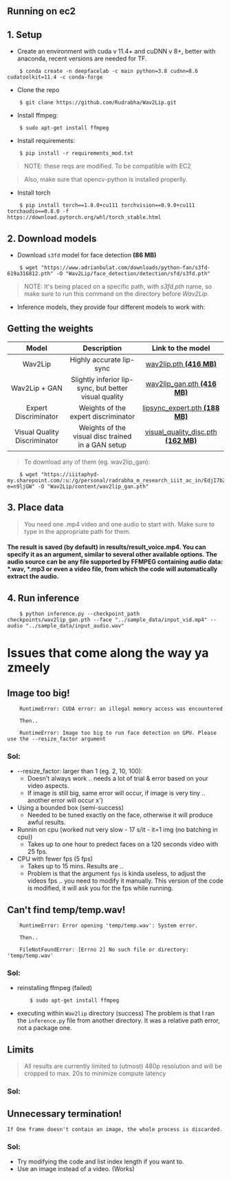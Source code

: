 ## Running on ec2

## 1. Setup
* Create an environment with cuda v 11.4+ and cuDNN v 8+, better with anaconda, recent versions are needed for TF.
```shell
    $ conda create -n deepfacelab -c main python=3.8 cudnn=8.6 cudatoolkit=11.4 -c conda-forge
```
* Clone the repo
```shell
    $ git clone https://github.com/Rudrabha/Wav2Lip.git
```
* Install ffmpeg:
```shell
    $ sudo apt-get install ffmpeg   
```
* Install requirements:
```shell
    $ pip install -r requirements_mod.txt
```
> NOTE: these reqs are modified. To be compatible with EC2

> Also, make sure that opencv-python is installed properlly.

* Install torch
```shell
    $ pip install torch==1.8.0+cu111 torchvision==0.9.0+cu111 torchaudio==0.8.0 -f https://download.pytorch.org/whl/torch_stable.html
```
## 2. Download models

* Download `s3fd` model for face detection **(86 MB)**
```shell
    $ wget "https://www.adrianbulat.com/downloads/python-fan/s3fd-619a316812.pth" -O "Wav2Lip/face_detection/detection/sfd/s3fd.pth"
```
> NOTE: It's being placed on a specific path, with *s3fd.pth* name, so make sure to run this command on the directory before *Wav2Lip*.


* Inference models, they provide four different models to work with:

Getting the weights
----------
| Model  | Description |  Link to the model | 
| :-------------: | :---------------: | :---------------: |
| Wav2Lip  | Highly accurate lip-sync | [wav2lip.pth **(416 MB)**](https://iiitaphyd-my.sharepoint.com/:u:/g/personal/radrabha_m_research_iiit_ac_in/Eb3LEzbfuKlJiR600lQWRxgBIY27JZg80f7V9jtMfbNDaQ?e=TBFBVW)  |
| Wav2Lip + GAN  | Slightly inferior lip-sync, but better visual quality | [wav2lip_gan.pth **(416 MB)**](https://iiitaphyd-my.sharepoint.com/:u:/g/personal/radrabha_m_research_iiit_ac_in/EdjI7bZlgApMqsVoEUUXpLsBxqXbn5z8VTmoxp55YNDcIA?e=n9ljGW) |
| Expert Discriminator  | Weights of the expert discriminator | [lipsync_expert.pth **(188 MB)**](https://iiitaphyd-my.sharepoint.com/:u:/g/personal/radrabha_m_research_iiit_ac_in/EQRvmiZg-HRAjvI6zqN9eTEBP74KefynCwPWVmF57l-AYA?e=ZRPHKP) |
| Visual Quality Discriminator  | Weights of the visual disc trained in a GAN setup | [visual_quality_disc.pth **(162 MB)**](https://iiitaphyd-my.sharepoint.com/:u:/g/personal/radrabha_m_research_iiit_ac_in/EQVqH88dTm1HjlK11eNba5gBbn15WMS0B0EZbDBttqrqkg?e=ic0ljo) |

> To download any of them (eg. wav2lip_gan):

```shell
    $ wget "https://iiitaphyd-my.sharepoint.com/:u:/g/personal/radrabha_m_research_iiit_ac_in/EdjI7bZlgApMqsVoEUUXpLsBxqXbn5z8VTmoxp55YNDcIA?e=n9ljGW" -O "Wav2Lip/content/wav2lip_gan.pth"
```

## 3. Place data

> You need one .mp4 video and one audio to start with. Make sure to type in the appropriate path for them.

#### The result is saved (by default) in results/result_voice.mp4. You can specify it as an argument, similar to several other available options. The audio source can be any file supported by FFMPEG containing audio data: *.wav, *.mp3 or even a video file, from which the code will automatically extract the audio.


## 4. Run inference
```shell
    $ python inference.py --checkpoint_path checkpoints/wav2lip_gan.pth --face "../sample_data/input_vid.mp4" --audio "../sample_data/input_audio.wav"
```


# Issues that come along the way ya zmeely

## Image too big!
```python3
    RuntimeError: CUDA error: an illegal memory access was encountered
    
    Then..

    RuntimeError: Image too big to run face detection on GPU. Please use the --resize_factor argument
```
### Sol:
* --resize_factor: larger than 1 (eg. 2, 10, 100):
    - Doesn't always work .. needs a lot of trial & error based on your video aspects.
    - If image is still big, same error will occur, if image is very tiny .. another error will occur x')
* Using a bounded box (semi-success)
    - Needed to be tuned exactly on the face, otherwise it will produce awful results.
* Runnin on cpu (worked nut very slow - 17 s/it - it=1 img (no batching in cpu))
    - Takes up to one hour to predect faces on a 120 seconds video with 25 fps.
* CPU with fewer fps (5 fps)
    - Takes up to 15 mins. Results are ..
    - Problem is that the argument `fps` is kinda useless, to adjust the videos fps .. you need to modify it manually. This version
        of the code is modified, it will ask you for the fps while running.

## Can't find temp/temp.wav!
```python3
    RuntimeError: Error opening 'temp/temp.wav': System error.

    Then..

    FileNotFoundError: [Errno 2] No such file or directory: 'temp/temp.wav'
```
### Sol:
* reinstalling ffmpeg (failed)
    ```shell
        $ sudo apt-get install ffmpeg  
    ```
* executing within `Wav2lip` directory (success)
    The problem is that I ran the `inference.py` file from another directory. It was a relative path error, not a package one.


## Limits
> All results are currently limited to (utmost) 480p resolution and will be cropped to max. 20s to minimize compute latency

### Sol:

## Unnecessary termination!
    If One frame doesn't contain an image, the whole process is discarded.

### Sol:
* Try modifying the code and list index length if you want to.
* Use an image instead of a video. (Works)


